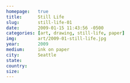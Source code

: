 ```yaml
---
homepage:	true
title:  	Still Life
slug:		still-life-01
date:   	2009-01-15 11:43:56 -0500
categories: [art, drawing, still-life, paper]
img:		art/2009-01-still-life.jpg
year:		2009
medium:		ink on paper
city:		Seattle
state:
country:
size:
---
```

